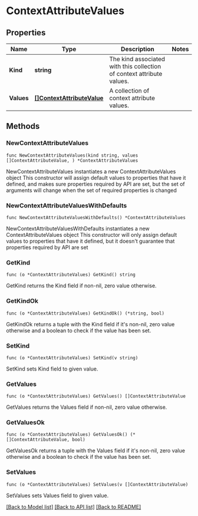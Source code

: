 # ContextAttributeValues

## Properties

Name | Type | Description | Notes
------------ | ------------- | ------------- | -------------
**Kind** | **string** | The kind associated with this collection of context attribute values. | 
**Values** | [**[]ContextAttributeValue**](ContextAttributeValue.md) | A collection of context attribute values. | 

## Methods

### NewContextAttributeValues

`func NewContextAttributeValues(kind string, values []ContextAttributeValue, ) *ContextAttributeValues`

NewContextAttributeValues instantiates a new ContextAttributeValues object
This constructor will assign default values to properties that have it defined,
and makes sure properties required by API are set, but the set of arguments
will change when the set of required properties is changed

### NewContextAttributeValuesWithDefaults

`func NewContextAttributeValuesWithDefaults() *ContextAttributeValues`

NewContextAttributeValuesWithDefaults instantiates a new ContextAttributeValues object
This constructor will only assign default values to properties that have it defined,
but it doesn't guarantee that properties required by API are set

### GetKind

`func (o *ContextAttributeValues) GetKind() string`

GetKind returns the Kind field if non-nil, zero value otherwise.

### GetKindOk

`func (o *ContextAttributeValues) GetKindOk() (*string, bool)`

GetKindOk returns a tuple with the Kind field if it's non-nil, zero value otherwise
and a boolean to check if the value has been set.

### SetKind

`func (o *ContextAttributeValues) SetKind(v string)`

SetKind sets Kind field to given value.


### GetValues

`func (o *ContextAttributeValues) GetValues() []ContextAttributeValue`

GetValues returns the Values field if non-nil, zero value otherwise.

### GetValuesOk

`func (o *ContextAttributeValues) GetValuesOk() (*[]ContextAttributeValue, bool)`

GetValuesOk returns a tuple with the Values field if it's non-nil, zero value otherwise
and a boolean to check if the value has been set.

### SetValues

`func (o *ContextAttributeValues) SetValues(v []ContextAttributeValue)`

SetValues sets Values field to given value.



[[Back to Model list]](../README.md#documentation-for-models) [[Back to API list]](../README.md#documentation-for-api-endpoints) [[Back to README]](../README.md)


